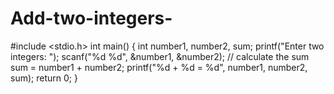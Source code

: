 # Add-two-integers-
#include &lt;stdio.h> int main() {          int number1, number2, sum;          printf("Enter two integers: ");     scanf("%d %d", &amp;number1, &amp;number2);      // calculate the sum     sum = number1 + number2;                printf("%d + %d = %d", number1, number2, sum);     return 0; }
